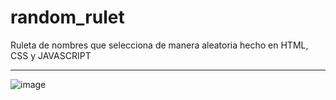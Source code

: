 # random_rulet
Ruleta de nombres que selecciona de manera aleatoria hecho en HTML, CSS y JAVASCRIPT

---
![image](https://user-images.githubusercontent.com/100723898/224220089-8ec94db2-7433-4984-9eea-5a08c8692094.png)

